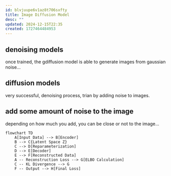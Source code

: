 ```yaml
---
id: blvjuupe6v1az8t706sxfty
title: Image Diffusion Model
desc: ""
updated: 2024-12-15T22:35
created: 1727464484953
---
```

## denoising models
once trained, the gdiffusion model is able to generate images from gaussian noise...


## diffusion models
very successful, denoising process, trian by
adding noise to images.


## add some amount of noise to the image
depending on how much you add, you can be close or not to the image...

```mermaid 
flowchart TD
    A[Input Data] --> B[Encoder]
    B --> C{Latent Space Z}
    C --> D[Reparameterization]
    D --> E[Decoder]
    E --> F[Reconstructed Data]
    A -- Reconstruction Loss --> G[ELBO Calculation]
    C -- KL Divergence --> G
    F -- Output --> H[Final Loss]
```

